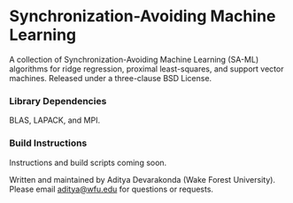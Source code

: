 # Synchronization-Avoiding Machine Learning
A collection of Synchronization-Avoiding Machine Learning (SA-ML) algorithms for ridge regression, proximal least-squares, and support vector machines.
Released under a three-clause BSD License.

### Library Dependencies
BLAS, LAPACK, and MPI.

### Build Instructions
Instructions and build scripts coming soon.

Written and maintained by Aditya Devarakonda (Wake Forest  University). 
Please email aditya@wfu.edu for questions or requests.
